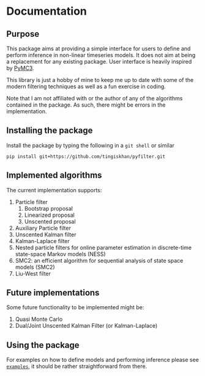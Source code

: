 # Documentation

## Purpose
This package aims at providing a simple interface for users to define and perform inference in non-linear timeseries
models. It does not aim at being a replacement for any existing package. User interface is heavily inspired by [PyMC3](https://docs.pymc.io/).

This library is just a hobby of mine to keep me up to date with some of the modern filtering techniques as well as a
fun exercise in coding.

Note that I am not affiliated with or the author of any of the algorithms contained in the package. As such, there
might be errors in the implementation.

## Installing the package
Install the package by typing the following in a `git shell` or similar
```
pip install git+https://github.com/tingiskhan/pyfilter.git
```

## Implemented algorithms
The current implementation supports:
1. Particle filter
    1. Bootstrap proposal
    2. Linearized proposal
    3. Unscented proposal
2. Auxiliary Particle filter
3. Unscented Kalman filter
4. Kalman-Laplace filter
5. Nested particle filters for online parameter estimation in discrete-time state-space Markov models (NESS)
6. SMC2: an efficient algorithm for sequential analysis of state space models (SMC2)
7. Liu-West filter

## Future implementations
Some future functionality to be implemented might be:
1. Quasi Monte Carlo 
2. Dual/Joint Unscented Kalman Filter (or Kalman-Laplace)

## Using the package
For examples on how to define models and performing inference please see
[`examples`](https://github.com/tingiskhan/pyfilter/tree/master/examples), it should be rather straightforward from there.

